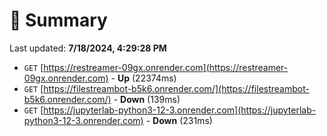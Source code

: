 # 📖 Summary
Last updated: **7/18/2024, 4:29:28 PM**

- `GET` [https://restreamer-09gx.onrender.com](https://restreamer-09gx.onrender.com) - **Up** (22374ms)
- `GET` [https://filestreambot-b5k6.onrender.com/](https://filestreambot-b5k6.onrender.com/) - **Down** (139ms)
- `GET` [https://jupyterlab-python3-12-3.onrender.com](https://jupyterlab-python3-12-3.onrender.com) - **Down** (231ms)
